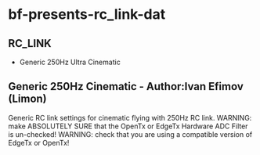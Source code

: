 
# bf-presents-rc_link-dat


## RC_LINK 

- Generic 250Hz Ultra Cinematic

## Generic 250Hz Cinematic - Author:Ivan Efimov (Limon)

Generic RC link settings for cinematic flying with 250Hz RC link.
WARNING: make ABSOLUTELY SURE that the OpenTx or EdgeTx Hardware ADC Filter is un-checked!
WARNING: check that you are using a compatible version of EdgeTx or OpenTx!



